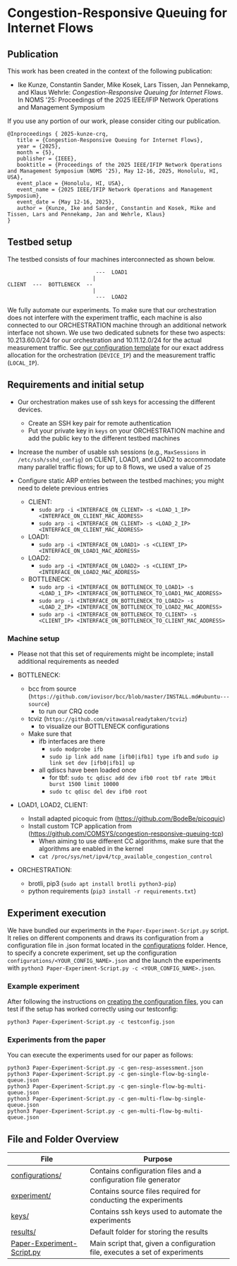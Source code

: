 # Congestion-Responsive Queuing for Internet Flows

## Publication
This work has been created in the context of the following publication:

* Ike Kunze, Constantin Sander, Mike Kosek, Lars Tissen, Jan Pennekamp, and Klaus Wehrle: *Congestion-Responsive Queuing for Internet Flows*. In NOMS '25: Proceedings of the 2025 IEEE/IFIP Network Operations and Management Symposium

If you use any portion of our work, please consider citing our publication.

```
@Inproceedings { 2025-kunze-crq,
   title = {Congestion-Responsive Queuing for Internet Flows},
   year = {2025},
   month = {5},
   publisher = {IEEE},
   booktitle = {Proceedings of the 2025 IEEE/IFIP Network Operations and Management Symposium (NOMS '25), May 12-16, 2025, Honolulu, HI, USA},
   event_place = {Honolulu, HI, USA},
   event_name = {2025 IEEE/IFIP Network Operations and Management Symposium},
   event_date = {May 12-16, 2025},
   author = {Kunze, Ike and Sander, Constantin and Kosek, Mike and Tissen, Lars and Pennekamp, Jan and Wehrle, Klaus}
}
```

## Testbed setup

The testbed consists of four machines interconnected as shown below.

```
                            ---  LOAD1
                           |
CLIENT  ---  BOTTLENECK  --
                           |
                            ---  LOAD2
```

We fully automate our experiments.
To make sure that our orchestration does not interfere with the experiment traffic, each machine is also connected to our ORCHESTRATION machine through an additional network interface not shown.
We use two dedicated subnets for these two aspects:
10.213.60.0/24 for our orchestration and 10.11.12.0/24 for the actual measurement traffic.
See [our configuration template](configurations/template.json) for our exact address allocation for the orchestration (`DEVICE_IP`) and the measurement traffic (`LOCAL_IP`). 

## Requirements and initial setup

- Our orchestration makes use of ssh keys for accessing the different devices.
    + Create an SSH key pair for remote authentication
    + Put your private key in `keys` on your ORCHESTRATION machine and add the public key to the different testbed machines

- Increase the number of usable ssh sessions (e.g., `MaxSessions` in `/etc/ssh/sshd_config`) on CLIENT, LOAD1, and LOAD2 to accommodate many parallel traffic flows; for up to 8 flows, we used a value of `25`

- Configure static ARP entries between the testbed machines; you might need to delete previous entries
    - CLIENT:
        - `sudo arp -i <INTERFACE_ON_CLIENT> -s <LOAD_1_IP> <INTERFACE_ON_CLIENT_MAC_ADDRESS>`
        - `sudo arp -i <INTERFACE_ON_CLIENT> -s <LOAD_2_IP> <INTERFACE_ON_CLIENT_MAC_ADDRESS>`
    - LOAD1:
        - `sudo arp -i <INTERFACE_ON_LOAD1> -s <CLIENT_IP> <INTERFACE_ON_LOAD1_MAC_ADDRESS>`
    - LOAD2:
        - `sudo arp -i <INTERFACE_ON_LOAD2> -s <CLIENT_IP> <INTERFACE_ON_LOAD2_MAC_ADDRESS>`
    - BOTTLENECK:
        - `sudo arp -i <INTERFACE_ON_BOTTLENECK_TO_LOAD1> -s <LOAD_1_IP> <INTERFACE_ON_BOTTLENECK_TO_LOAD1_MAC_ADDRESS>`
        - `sudo arp -i <INTERFACE_ON_BOTTLENECK_TO_LOAD2> -s <LOAD_2_IP> <INTERFACE_ON_BOTTLENECK_TO_LOAD2_MAC_ADDRESS>`
        - `sudo arp -i <INTERFACE_ON_BOTTLENECK_TO_CLIENT> -s <CLIENT_IP> <INTERFACE_ON_BOTTLENECK_TO_CLIENT_MAC_ADDRESS>`

### Machine setup

- Please not that this set of requirements might be incomplete; install additional requirements as needed

- BOTTLENECK:
    - bcc from source (`https://github.com/iovisor/bcc/blob/master/INSTALL.md#ubuntu---source`)
        - to run our CRQ code
    - tcviz (`https://github.com/vitawasalreadytaken/tcviz`)
        - to visualize our BOTTLENECK configurations
    - Make sure that
        - ifb interfaces are there
            - `sudo modprobe ifb`
            - `sudo ip link add name [ifb0|ifb1] type ifb` and `sudo ip link set dev [ifb0|ifb1] up`
        - all qdiscs have been loaded once
            - for tbf: `sudo tc qdisc add dev ifb0 root tbf rate 1Mbit burst 1500 limit 10000`
            - `sudo tc qdisc del dev ifb0 root`

- LOAD1, LOAD2, CLIENT:
    - Install adapted picoquic from (https://github.com/BodeBe/picoquic)
    - Install custom TCP application from (https://github.com/COMSYS/congestion-responsive-queuing-tcp)
        - When aiming to use different CC algorithms, make sure that the algorithms are enabled in the kernel
        - `cat /proc/sys/net/ipv4/tcp_available_congestion_control`

- ORCHESTRATION:
    - brotli, pip3 (`sudo apt install brotli python3-pip`)
    - python requirements (`pip3 install -r requirements.txt`)

## Experiment execution
We have bundled our experiments in the `Paper-Experiment-Script.py` script.
It relies on different components and draws its configuration from a configuration file in .json format located in the [configurations](configurations) folder.
Hence, to specify a concrete experiment, set up the configuration `configurations/<YOUR_CONFIG_NAME>.json` and the launch the experiments with `python3 Paper-Experiment-Script.py -c <YOUR_CONFIG_NAME>.json`.

### Example experiment

After following the instructions on [creating the configuration files](configurations/README.md), you can test if the setup has worked correctly using our testconfig:

```
python3 Paper-Experiment-Script.py -c testconfig.json
```

### Experiments from the paper

You can execute the experiments used for our paper as follows:

```
python3 Paper-Experiment-Script.py -c gen-resp-assessment.json
python3 Paper-Experiment-Script.py -c gen-single-flow-bg-single-queue.json
python3 Paper-Experiment-Script.py -c gen-single-flow-bg-multi-queue.json
python3 Paper-Experiment-Script.py -c gen-multi-flow-bg-single-queue.json
python3 Paper-Experiment-Script.py -c gen-multi-flow-bg-multi-queue.json
```

## File and Folder Overview

File | Purpose
--- | ---
[configurations/](configurations) | Contains configuration files and a configuration file generator
[experiment/](experiment) | Contains source files required for conducting the experiments
[keys/](keys) | Contains ssh keys used to automate the experiments
[results/](results) | Default folder for storing the results
[Paper-Experiment-Script.py](Paper-Experiment-Script.py) | Main script that, given a configuration file, executes a set of experiments

